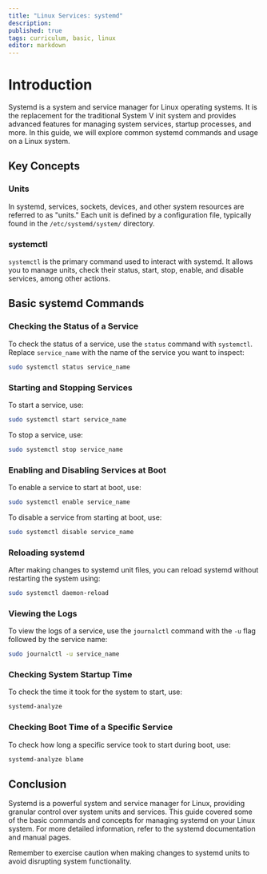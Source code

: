 ```yaml
---
title: "Linux Services: systemd"
description: 
published: true
tags: curriculum, basic, linux
editor: markdown
---
```

# Introduction

Systemd is a system and service manager for Linux operating systems. It is the replacement for the traditional System V init system and provides advanced features for managing system services, startup processes, and more. In this guide, we will explore common systemd commands and usage on a Linux system.

## Key Concepts

### Units

In systemd, services, sockets, devices, and other system resources are referred to as "units." Each unit is defined by a configuration file, typically found in the `/etc/systemd/system/` directory.

### systemctl

`systemctl` is the primary command used to interact with systemd. It allows you to manage units, check their status, start, stop, enable, and disable services, among other actions.

## Basic systemd Commands

### Checking the Status of a Service

To check the status of a service, use the `status` command with `systemctl`. Replace `service_name` with the name of the service you want to inspect:

```bash
sudo systemctl status service_name
```

### Starting and Stopping Services

To start a service, use:

```bash
sudo systemctl start service_name
```

To stop a service, use:

```bash
sudo systemctl stop service_name
```

### Enabling and Disabling Services at Boot

To enable a service to start at boot, use:

```bash
sudo systemctl enable service_name
```

To disable a service from starting at boot, use:

```bash
sudo systemctl disable service_name
```

### Reloading systemd

After making changes to systemd unit files, you can reload systemd without restarting the system using:

```bash
sudo systemctl daemon-reload
```

### Viewing the Logs

To view the logs of a service, use the `journalctl` command with the `-u` flag followed by the service name:

```bash
sudo journalctl -u service_name
```

### Checking System Startup Time

To check the time it took for the system to start, use:

```bash
systemd-analyze
```

### Checking Boot Time of a Specific Service

To check how long a specific service took to start during boot, use:

```bash
systemd-analyze blame
```

## Conclusion

Systemd is a powerful system and service manager for Linux, providing granular control over system units and services. This guide covered some of the basic commands and concepts for managing systemd on your Linux system. For more detailed information, refer to the systemd documentation and manual pages.

Remember to exercise caution when making changes to systemd units to avoid disrupting system functionality.
```
